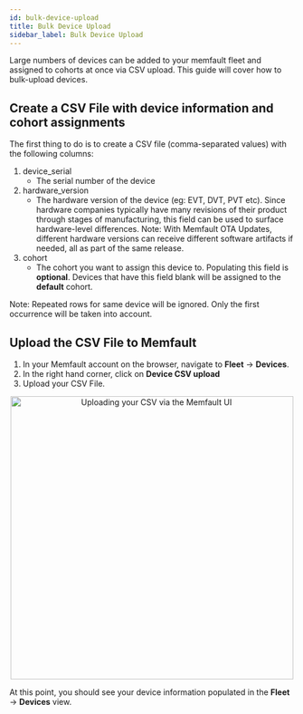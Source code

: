 ```yaml
---
id: bulk-device-upload
title: Bulk Device Upload
sidebar_label: Bulk Device Upload
---
```


Large numbers of devices can be added to your memfault fleet and assigned to cohorts at once via CSV upload. This guide will cover how to bulk-upload devices.

## Create a CSV File with device information and cohort assignments

The first thing to do is to create a CSV file (comma-separated values) with the following columns:
1. device_serial
   * The serial number of the device
2. hardware_version
   * The hardware version of the device (eg: EVT, DVT, PVT etc). Since hardware companies typically have many revisions of their product through stages of manufacturing, this field can be used to surface hardware-level differences. Note: With Memfault OTA Updates, different hardware versions can receive different software artifacts if needed, all as part of the same release. 
4. cohort
   * The cohort you want to assign this device to. Populating this field is **optional**. Devices that have this field blank will be assigned to the **default** cohort.

Note: Repeated rows for same device will be ignored. Only the first occurrence will be taken into account.

## Upload the CSV File to Memfault
1. In your Memfault account on the browser, navigate to **Fleet** &rightarrow; **Devices**.
2. In the right hand corner, click on **Device CSV upload**
3. Upload your CSV File.

<p align="center">
  <img width="500" src="/img/docs/platform/bulk-device-upload.gif" alt="Uploading your CSV via the Memfault UI" />
</p>

At this point, you should see your device information populated in the **Fleet** &rightarrow; **Devices** view.
